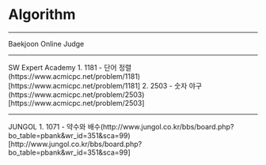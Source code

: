 # Algorithm
<hr>
Baekjoon Online Judge

<hr>
SW Expert Academy
1. 1181 - 단어 정렬(https://www.acmicpc.net/problem/1181)[https://www.acmicpc.net/problem/1181]
2. 2503 - 숫자 야구(https://www.acmicpc.net/problem/2503)[https://www.acmicpc.net/problem/2503]
<hr>
JUNGOL
1. 1071 - 약수와 배수(http://www.jungol.co.kr/bbs/board.php?bo_table=pbank&wr_id=351&sca=99)[http://www.jungol.co.kr/bbs/board.php?bo_table=pbank&wr_id=351&sca=99]
